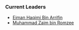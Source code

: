 ### Current Leaders
* [Eiman Haqimi Bin Arrifin](mailto:eiman.haqimi@owasp.org)
* [Muhammad Zaim bin Romzee](mailto:zaim.romzee@owasp.org)
